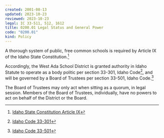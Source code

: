 ```yaml
---
created: 2001-08-13
updated: 2023-10-23
reviewed: 2023-10-23
legal: IC 33-511, 512, 1612
title: 0200.01 Legal Status and General Power
code: "0200.01"
kind: Policy
---
```


A thorough system of public, free common schools is required by Article IX of the Idaho State Constitution.[^article9]

Accordingly, the West Ada School District is granted authority in Idaho Statute to operate as a body politic per section 33-301, Idaho Code[^ic-33-301], and will be governed by a Board of Trustees per section 33-501, Idaho Code.[^ic-33-501]

The Board of Trustees may only act when sitting as a quorum, in legal session. Members of the Board of Trustees, individually, have no powers to act on behalf of the District or the Board.

[^article9]: [Idaho State Constitution Article IX](https://sos.idaho.gov/elect/stcon/article_IX.html)
[^ic-33-301]: [Idaho Code 33-301](https://legislature.idaho.gov/statutesrules/idstat/title33/t33ch3/sect33-301/)
[^ic-33-501]: [Idaho Code 33-501]( https://legislature.idaho.gov/statutesrules/idstat/title33/t33ch5/sect33-501/)
